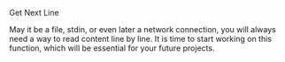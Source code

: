 Get Next Line

May it be a file, stdin, or even later a network connection, you will always need a way to read content line by line. It is time to start working on this function, which will be essential for your future projects.
